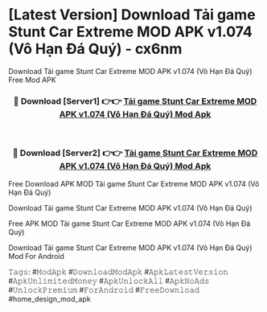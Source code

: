 # [Latest Version] Download Tải game Stunt Car Extreme MOD APK v1.074 (Vô Hạn Đá Quý) - cx6nm

Download Tải game Stunt Car Extreme MOD APK v1.074 (Vô Hạn Đá Quý) Free Mod APK

<div align="center">
<h3>🔴 Download [Server1] 👉👉 <a href="https://apk-comot.site?title=Tải_game_Stunt_Car_Extreme_MOD_APK_v1.074_(Vô_Hạn_Đá_Quý)">Tải game Stunt Car Extreme MOD APK v1.074 (Vô Hạn Đá Quý) Mod Apk</a></h3><br>

<h3>🔴 Download [Server2] 👉👉 <a href="https://apk-comot.site?title=Tải_game_Stunt_Car_Extreme_MOD_APK_v1.074_(Vô_Hạn_Đá_Quý)">Tải game Stunt Car Extreme MOD APK v1.074 (Vô Hạn Đá Quý) Mod Apk</a></h3>
</div>


Free Download APK MOD Tải game Stunt Car Extreme MOD APK v1.074 (Vô Hạn Đá Quý)

Download Tải game Stunt Car Extreme MOD APK v1.074 (Vô Hạn Đá Quý) 

Free APK MOD Tải game Stunt Car Extreme MOD APK v1.074 (Vô Hạn Đá Quý) 

Download Tải game Stunt Car Extreme MOD APK v1.074 (Vô Hạn Đá Quý) Mod For Android

𝚃𝚊𝚐𝚜: #𝙼𝚘𝚍𝙰𝚙𝚔 #𝙳𝚘𝚠𝚗𝚕𝚘𝚊𝚍𝙼𝚘𝚍𝙰𝚙𝚔 #𝙰𝚙𝚔𝙻𝚊𝚝𝚎𝚜𝚝𝚅𝚎𝚛𝚜𝚒𝚘𝚗 #𝙰𝚙𝚔𝚄𝚗𝚕𝚒𝚖𝚒𝚝𝚎𝚍𝙼𝚘𝚗𝚎𝚢 #𝙰𝚙𝚔𝚄𝚗𝚕𝚘𝚌𝚔𝙰𝚕𝚕 #𝙰𝚙𝚔𝙽𝚘𝙰𝚍𝚜 #𝚄𝚗𝚕𝚘𝚌𝚔𝙿𝚛𝚎𝚖𝚒𝚞𝚖 #𝙵𝚘𝚛𝙰𝚗𝚍𝚛𝚘𝚒𝚍 #𝙵𝚛𝚎𝚎𝙳𝚘𝚠𝚗𝚕𝚘𝚊𝚍 #home_design_mod_apk